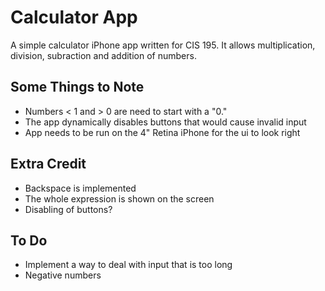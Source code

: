 Calculator App
==============
A simple calculator iPhone app written for CIS 195.
It allows multiplication, division, subraction and addition of numbers.

Some Things to Note
-------------------
* Numbers < 1 and > 0 are need to start with a "0."
* The app dynamically disables buttons that would cause invalid input
* App needs to be run on the 4" Retina iPhone for the ui to look right

Extra Credit
------------
* Backspace is implemented
* The whole expression is shown on the screen
* Disabling of buttons?

To Do
-----
* Implement a way to deal with input that is too long
* Negative numbers
